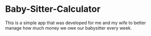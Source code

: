 # Baby-Sitter-Calculator

This is a simple app that was developed for me and my wife to better manage how much money we owe our babysitter every week.